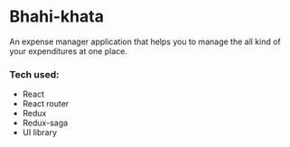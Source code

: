 # Bhahi-khata

An expense manager application that helps you to manage the all kind of your expenditures at one place.


### Tech used: 

- React
- React router
- Redux
- Redux-saga
- UI library
